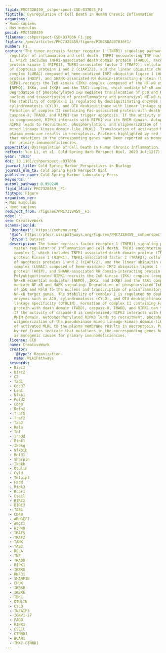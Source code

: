 ```yaml
---
figid: PMC7328459__cshperspect-CSD-037036_F1
figtitle: Dysregulation of Cell Death in Human Chronic Inflammation
organisms:
- Homo sapiens
- Mus musculus
pmcid: PMC7328459
filename: cshperspect-CSD-037036_F1.jpg
figlink: /pmc/articles/PMC7328459/figure/PIBCSDA037036F1/
number: F1
caption: The tumor necrosis factor receptor 1 (TNFR1) signaling pathway as a master
  regulator of inflammation and cell death. TNFR1 encountering TNF nucleates complex
  I, which includes TNFR1-associated death domain protein (TRADD), receptor-interacting
  protein kinase 1 (RIPK1), TNFR1-associated factor 2 (TRAF2), cellular inhibitor
  of apoptosis proteins 1 and 2 (cIAP1/2), and the linear ubiquitin chain assembly
  complex (LUBAC) composed of heme-oxidized IRP2 ubiquitin ligase 1 (HOIL-1), HOIL1-interacting
  protein (HOIP), and SHANK-associated RH domain-interacting protein (SHARPIN). Polyubiquitinated
  RIPK1 recruits the IκB kinase (IKK) complex (composed of the NF-κB essential modulator
  [NEMO], IKKα, and IKKβ) and the TAK1 complex, which mediate NF-κB and MAPK signaling.
  Degradation of phosphorylated IκB mediates translocation of p50 and RelA to the
  nucleus and transcription of proinflammatory and prosurvival NF-κB target genes.
  The stability of complex I is regulated by deubiquitinating enzymes such as A20,
  cylindromatosis (CYLD), and OTU deubiquitinase with linear linkage specificity (OTULIN).
  Formation of complex II containing Fas-associated protein with death domain (FADD),
  caspase-8, TRADD, and RIPK1 can trigger apoptosis. If the activity of caspase-8
  is compromised, RIPK3 interacts with RIPK1 via its RHIM domain. Autophosphorylated
  RIPK3 leads to recruitment, phosphorylation, and oligomerization of the pseudokinase
  mixed lineage kinase domain-like (MLKL). Translocation of activated MLKL to the
  plasma membrane results in necroptosis. Proteins highlighted by red frames indicate
  that mutations in the corresponding genes have been reported as monogenic causes
  for primary immunodeficiencies.
papertitle: Dysregulation of Cell Death in Human Chronic Inflammation.
reftext: Yue Li, et al. Cold Spring Harb Perspect Biol. 2020 Jul;12(7):a037036.
year: '2020'
doi: 10.1101/cshperspect.a037036
journal_title: Cold Spring Harbor Perspectives in Biology
journal_nlm_ta: Cold Spring Harb Perspect Biol
publisher_name: Cold Spring Harbor Laboratory Press
keywords: ''
automl_pathway: 0.950248
figid_alias: PMC7328459__F1
figtype: Figure
organisms_ner:
- Mus musculus
- Homo sapiens
redirect_from: /figures/PMC7328459__F1
ndex: ''
seo: CreativeWork
schema-jsonld:
  '@context': https://schema.org/
  '@id': https://pfocr.wikipathways.org/figures/PMC7328459__cshperspect-CSD-037036_F1.html
  '@type': Dataset
  description: The tumor necrosis factor receptor 1 (TNFR1) signaling pathway as a
    master regulator of inflammation and cell death. TNFR1 encountering TNF nucleates
    complex I, which includes TNFR1-associated death domain protein (TRADD), receptor-interacting
    protein kinase 1 (RIPK1), TNFR1-associated factor 2 (TRAF2), cellular inhibitor
    of apoptosis proteins 1 and 2 (cIAP1/2), and the linear ubiquitin chain assembly
    complex (LUBAC) composed of heme-oxidized IRP2 ubiquitin ligase 1 (HOIL-1), HOIL1-interacting
    protein (HOIP), and SHANK-associated RH domain-interacting protein (SHARPIN).
    Polyubiquitinated RIPK1 recruits the IκB kinase (IKK) complex (composed of the
    NF-κB essential modulator [NEMO], IKKα, and IKKβ) and the TAK1 complex, which
    mediate NF-κB and MAPK signaling. Degradation of phosphorylated IκB mediates translocation
    of p50 and RelA to the nucleus and transcription of proinflammatory and prosurvival
    NF-κB target genes. The stability of complex I is regulated by deubiquitinating
    enzymes such as A20, cylindromatosis (CYLD), and OTU deubiquitinase with linear
    linkage specificity (OTULIN). Formation of complex II containing Fas-associated
    protein with death domain (FADD), caspase-8, TRADD, and RIPK1 can trigger apoptosis.
    If the activity of caspase-8 is compromised, RIPK3 interacts with RIPK1 via its
    RHIM domain. Autophosphorylated RIPK3 leads to recruitment, phosphorylation, and
    oligomerization of the pseudokinase mixed lineage kinase domain-like (MLKL). Translocation
    of activated MLKL to the plasma membrane results in necroptosis. Proteins highlighted
    by red frames indicate that mutations in the corresponding genes have been reported
    as monogenic causes for primary immunodeficiencies.
  license: CC0
  name: CreativeWork
  creator:
    '@type': Organization
    name: WikiPathways
  keywords:
  - Birc3
  - Birc2
  - C2
  - Tab1
  - Cdc37
  - Lsp1
  - Nfkb1
  - Pold2
  - Cd40
  - Dctn2
  - Traf5
  - Traf2
  - Tab2
  - Rela
  - Tnf
  - Tradd
  - Ripk1
  - Ikbkg
  - Nfkbib
  - Rnf31
  - Sharpin
  - Ikbkb
  - Otulin
  - Cyld
  - Tnfaip3
  - Fadd
  - Ripk3
  - Bcar1
  - Cse1l
  - BIRC2
  - BIRC3
  - TAB1
  - CD40
  - ARHGEF7
  - ASCC1
  - H3P40
  - TRAF5
  - TRAF2
  - TANK
  - TAB2
  - RELA
  - TNF
  - TRADD
  - RIPK1
  - IKBKG
  - RNF31
  - SHARPIN
  - CHUK
  - IKBKB
  - IKBKE
  - TBK1
  - OTULIN
  - CYLD
  - TNFAIP3
  - IGKV1-27
  - FADD
  - RIPK3
  - CSE1L
  - CTNND1
  - BCAR1
  - TMX2-CTNND1
---
```


